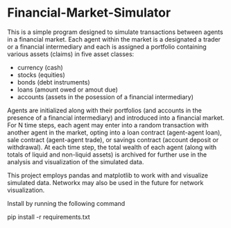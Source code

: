 # Financial-Market-Simulator

This is a simple program designed to simulate transactions between agents in a financial market. Each agent within the market is a designated a trader or a financial intermediary and each is assigned a portfolio containing various assets (claims) in five asset classes: 
* currency (cash) 
* stocks (equities)
* bonds (debt instruments)
* loans (amount owed or amout due)
* accounts (assets in the posession of a financial intermediary)

Agents are initialized along with their portfolios (and accounts in the presence of a financial intermediary) and introduced into a financial market. For N time steps, each agent may enter into a random transaction with another agent in the market, opting into a loan contract (agent-agent loan), sale contract (agent-agent trade), or savings contract (account deposit or withdrawal). At each time step, the total wealth of each agent (along with totals of liquid and non-liquid assets) is archived for further use in the analysis and visualization of the simulated data.

This project employs pandas and matplotlib to work with and visualize simulated data. Networkx may also be used in the future for network visualization.

Install by running the following command

pip install -r requirements.txt
